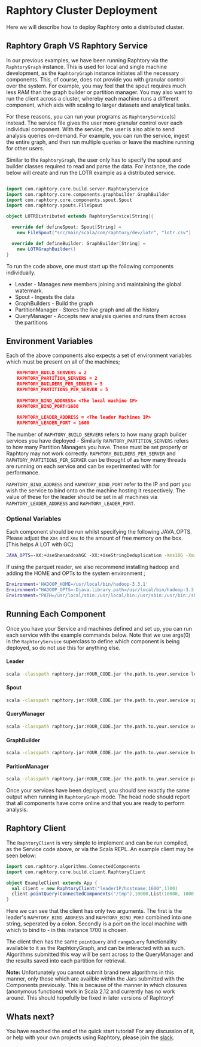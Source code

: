 # Raphtory Cluster Deployment

Here we will describe how to deploy Raphtory onto a distributed cluster. 


## Raphtory Graph VS Raphtory Service

In our previous examples, we have been running Raphtory via the `RaphtoryGraph`
instance. This is used for local and single machine development, as the `RaphtoryGraph` instance
initiates all the necessary components. This, of course, does not provide
you with granular control over the system. For example, you may feel that the spout requires
much less RAM than the graph builder or partition manager. You may also want to 
run the client across a cluster, whereby each machine runs a different component, which aids
with scaling to larger datasets and analytical tasks. 

For these reasons, you can run your programs as `RaphtoryService`(s) instead. 
The service file gives the user more granular control over each individual component. 
With the service, the user is also able to send analysis queries on-demand. 
For example, you can run the service, ingest the entire graph, and then run multiple
queries or leave the machine running for other users. 


Similar to the `RaphtoryGraph`, the user only has to specify the spout and builder classes required to read and parse the data. For instance, the code below will create and run the LOTR example as a distributed service. 

```scala

import com.raphtory.core.build.server.RaphtoryService
import com.raphtory.core.components.graphbuilder.GraphBuilder
import com.raphtory.core.components.spout.Spout
import com.raphtory.spouts.FileSpout

object LOTRDistributed extends RaphtoryService[String]{

  override def defineSpout: Spout[String] = 
    new FileSpout("src/main/scala/com/raphtory/dev/lotr", "lotr.csv")

  override def defineBuilder: GraphBuilder[String] = 
    new LOTRGraphBuilder()
}
```

To run the code above, one must start up the following components individually. 

* Leader - Manages new members joining and maintaining the global watermark. 
* Spout - Ingests the data
* GraphBuilders - Build the graph
* PartitionManager - Stores the live graph and all the history 
* QueryManager - Accepts new analysis queries and runs them across the partitions

## Environment Variables 

Each of the above components also expects a set of environment variables which must be present on all of the machines; 

```json
    RAPHTORY_BUILD_SERVERS = 2
    RAPHTORY_PARTITION_SERVERS = 2
    RAPHTORY_BUILDERS_PER_SERVER = 5
    RAPHTORY_PARTITIONS_PER_SERVER = 5
    
    RAPHTORY_BIND_ADDRESS= <The local machine IP>
    RAPHTORY_BIND_PORT=1600
    
    RAPHTORY_LEADER_ADDRESS = <The leader Machines IP>
    RAPHTORY_LEADER_PORT = 1600
```
The number of `RAPHTORY_BUILD_SERVERS` refers to how many graph builder services you have deployed - Similarly `RAPHTORY_PARTITION_SERVERS` refers to how many Partition Managers you have. These must be set properly or Raphtory may not work correctly. `RAPHTORY_BUILDERS_PER_SERVER` and `RAPHTORY_PARTITIONS_PER_SERVER` can be thought of as how many threads are running on each service and can be experimented with for performance. 

`RAPHTORY_BIND_ADDRESS` and `RAPHTORY_BIND_PORT` refer to the IP and port you wish the service to bind onto on the machine hosting it respectively. The value of these for the leader should be set in all machines via `RAPHTORY_LEADER_ADDRESS` and `RAPHTORY_LEADER_PORT`.

### Optional Variables

Each component should be run whilst specifying the following JAVA_OPTS.
Please adjust the `Xms` and `Xmx` to the amount of free memory on the box.  [This helps A LOT with GC]

```bash
JAVA_OPTS=-XX:+UseShenandoahGC -XX:+UseStringDeduplication -Xms10G -Xmx10G -Xss128M
```

If using the parquet reader, we also recommend installing hadoop and adding the HOME and OPTs to the system environment ;

```bash
Environment='HADOOP_HOME=/usr/local/bin/hadoop-3.3.1'
Environment="HADOOP_OPTS=-Djava.library.path=/usr/local/bin/hadoop-3.3.1/lib/native"
Environment="PATH=/usr/local/sbin:/usr/local/bin:/usr/sbin:/usr/bin:/sbin:/bin:/usr/games:/usr/local/games:/snap/bin:/usr/local/bin/hadoop-3.3.1/bin/:/usr/local/bin/hadoop-3.3.1/sbin/
```
## Running Each Component
Once you have your Service and machines defined and set up, you can run each service with the example commands below. Note that we use args(0) in the `RaphtoryService` superclass to define which component is being deployed, so do not use this for anything else.

#### Leader

```bash
scala -classpath raphtory.jar:YOUR_CODE.jar the.path.to.your.service leader
```

#### Spout

```bash
scala -classpath raphtory.jar:YOUR_CODE.jar the.path.to.your.service spout
```

#### QueryManager 

```bash
scala -classpath raphtory.jar:YOUR_CODE.jar the.path.to.your.service analysisManager
```

#### GraphBuilder 

```bash
scala -classpath raphtory.jar:YOUR_CODE.jar the.path.to.your.service builder
```

#### ParitionManager

```bash
scala -classpath raphtory.jar:YOUR_CODE.jar the.path.to.your.service partitionManager
```

Once your services have been deployed, you should see exactly the same output when running in `RaphtoryGraph` mode. The head node should report that all components have come online and that you are ready to perform analysis.

## Raphtory Client
The `RaphtoryClient` is very simple to implement and can be run compiled, as the Service code above, or via the Scala REPL. An example client may be seen below:

```scala
import com.raphtory.algorithms.ConnectedComponents
import com.raphtory.core.build.client.RaphtoryClient

object ExampleClient extends App {
  val client = new RaphtoryClient("leaderIP/hostname:1600",1700)
  client.pointQuery(ConnectedComponents("/tmp"),10000,List(10000, 1000,100))
}
```
Here we can see that the client has only two arguments. The first is the leader's `RAPHTORY_BIND_ADDRESS` and `RAPHTORY_BIND_PORT` combined into one string, seperated by a colon. Secondly is a port on the local machine with which to bind to - in this instance 1700 is chosen. 

The client then has the same `pointQuery` and `rangeQuery` functionality available to it as the RaphtoryGraph, and can be interacted with as such. Algorithms submitted this way will be sent across to the QueryManager and the results saved into each partition for retrieval. 

**Note:** Unfortunately you cannot submit brand new algorithms in this manner, only those which are availble within the Jars submitted with the Components previously. This is because of the manner in which closures (anonymous functions) work in Scala 2.12 and currently has no work around. This should hopefully be fixed in later versions of Raphtory!

## Whats next?
You have reached the end of the quick start tutorial! For any discussion of it, or help with your own projects using Raphtory, please join the [slack](https://join.slack.com/t/raphtory/shared_invite/zt-xbebws9j-VgPIFRleJFJBwmpf81tvxA).  